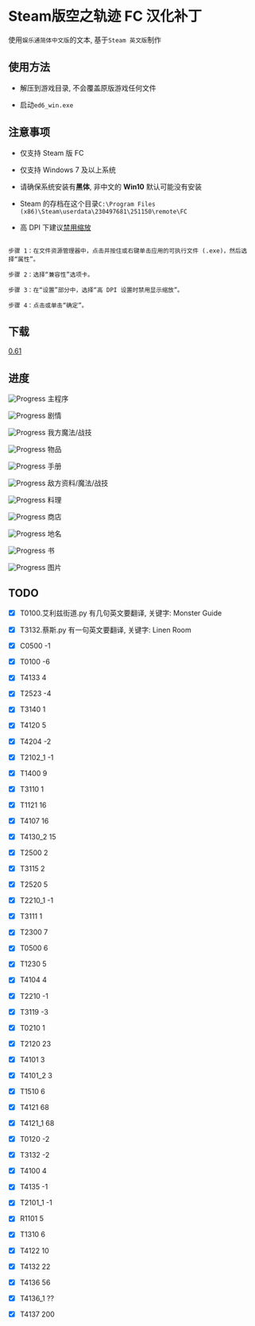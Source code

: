 # Steam版空之轨迹 FC 汉化补丁

使用`娱乐通简体中文版`的文本, 基于`Steam 英文版`制作

## 使用方法

* 解压到游戏目录, 不会覆盖原版游戏任何文件
* 启动`ed6_win.exe`

## 注意事项

* 仅支持 Steam 版 FC
* 仅支持 Windows 7 及以上系统
* 请确保系统安装有**黑体**, 非中文的 **Win10** 默认可能没有安装
* Steam 的存档在这个目录`C:\Program Files (x86)\Steam\userdata\230497681\251150\remote\FC`
* 高 DPI 下建议<a href="https://www.microsoft.com/surface/zh-cn/support/apps-and-windows-store/app-display-issues?os=windows-8.1-update-1#Solution2" target="_blank">禁用缩放</a>

```
步骤 1：在文件资源管理器中，点击并按住或右键单击应用的可执行文件 (.exe)，然后选择“属性”。
步骤 2：选择“兼容性”选项卡。
步骤 3：在“设置”部分中，选择“高 DPI 设置时禁用显示缩放”。
步骤 4：点击或单击“确定”。
```

## 下载

<a href="https://github.com/Ouroboros/ED6-FC-Steam-CN/releases/latest" target="_blank">0.61</a>

## 进度

![Progress](http://progressed.io/bar/99) 主程序

![Progress](http://progressed.io/bar/100) 剧情

![Progress](http://progressed.io/bar/100) 我方魔法/战技

![Progress](http://progressed.io/bar/100) 物品

![Progress](http://progressed.io/bar/100) 手册

![Progress](http://progressed.io/bar/99) 敌方资料/魔法/战技

![Progress](http://progressed.io/bar/0) 料理

![Progress](http://progressed.io/bar/100) 商店

![Progress](http://progressed.io/bar/100) 地名

![Progress](http://progressed.io/bar/0) 书

![Progress](http://progressed.io/bar/0) 图片

## TODO

- [x] T0100.艾利兹街道.py 有几句英文要翻译, 关键字: Monster Guide
- [x] T3132.蔡斯.py 有一句英文要翻译, 关键字: Linen Room
- [x] C0500      -1
- [x] T0100      -6
- [x] T4133      4
- [x] T2523      -4
- [x] T3140      1
- [x] T4120      5
- [x] T4204      -2
- [x] T2102_1    -1
- [x] T1400      9
- [x] T3110      1
- [x] T1121      16
- [x] T4107      16
- [x] T4130_2    15
- [x] T2500      2
- [x] T3115      2
- [x] T2520      5
- [x] T2210_1    -1
- [x] T3111      1
- [x] T2300      7
- [x] T0500      6
- [x] T1230      5
- [x] T4104      4
- [x] T2210      -1
- [x] T3119      -3
- [x] T0210      1
- [x] T2120      23
- [x] T4101      3
- [x] T4101_2    3
- [x] T1510      6
- [x] T4121      68
- [x] T4121_1    68
- [x] T0120      -2
- [x] T3132      -2
- [x] T4100      4
- [x] T4135      -1
- [x] T2101_1    -1
- [x] R1101      5
- [x] T1310      6
- [x] T4122      10
- [x] T4132      22
- [x] T4136      56
- [x] T4136_1    ??
- [x] T4137      200
